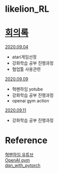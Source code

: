# likelion_RL
# [회의록](https://github.com/lee-wonho/likelion_RL/blob/master/%ED%9A%8C%EC%9D%98%EB%A1%9D) 
  [2020.09.04](https://github.com/lee-wonho/likelion_RL/blob/master/%ED%9A%8C%EC%9D%98%EB%A1%9D/0904.txt)
  <ul>
    <li>atari게임선정</li>
    <li>강화학습 공부 진행과정</li>
    <li>협업툴 사용관련</li>
  </ul>
  
 [2020.09.09](https://github.com/leewonho/likelion_RL/blob/master/%ED%9A%8C%EC%9D%98%EB%A1%9D/0909.txt)
  <ul>
    <li>혁펜하임 yotube</li>
    <li>강화학습 공부 진행과정</li>
    <li>openai gym action</li>
  </ul>
  
 [2020.09.11](https://github.com/leewonho/likelion_RL/blob/master/%ED%9A%8C%EC%9D%98%EB%A1%9D/0911.txt)
  <ul>
    <li>강화학습 공부 진행과정</li>
  </ul>

# Reference
  [혁펜하임 유튜브](https://www.youtube.com/channel/UCcbPAIfCa4q0x7x8yFXmBag) <br>
  [OpenAI gym](https://github.com/openai/gym)<br>
  [dqn_with_pytorch](https://github.com/AndersonJo/dqn-pytorch) 
